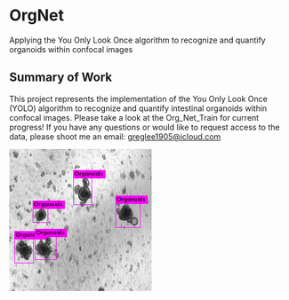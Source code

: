 # OrgNet
Applying the You Only Look Once algorithm to recognize and quantify organoids within confocal images

## Summary of Work
This project represents the implementation of the You Only Look Once (YOLO) algorithm to recognize and quantify intestinal organoids within confocal images. Please take a look at the Org_Net_Train for current progress! If you have any questions or would like to request access to the data, please shoot me an email: greglee1905@icloud.com

![Organoid](https://github.com/greglee1905/Organoid_Recognition/blob/master/results/test_1_preds.jpg)
